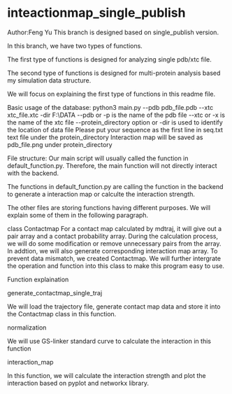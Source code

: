# inteactionmap_single_publish
Author:Feng Yu
This branch is designed based on single_publish version.

In this branch, we have two types of functions.

The first type of functions is designed for analyzing single pdb/xtc file. 

The second type of functions is designed for multi-protein analysis based my simulation data structure.

We will focus on explaining the first type of functions in this readme file.

Basic usage of the database:
python3 main.py --pdb pdb_file.pdb --xtc xtc_file.xtc -dir F:\DATA
--pdb or -p is the name of the pdb file
--xtc or -x is the name of the xtc file
--protein_directory option or -dir is used to identify the location of data file
Please put your sequence as the first line in seq.txt text file under the protein_directory
Interaction map will be saved as pdb_file.png under protein_directory

File structure:
Our main script will usually called the function in default_function.py. Therefore, the main function will
not directly interact with the backend.

The functions in default_function.py are calling the function in the backend to generate a interaction map 
or calculte the interaction strength.

The other files are storing functions having different purposes. We will explain some of them in the
following paragraph.

class Contactmap
For a contact map calculated by mdtraj, it will give out a pair array and a contact probability array.
During the calculation process, we will do some modification or remove unnecessary pairs from the array.
In addtion, we will also generate corresponding interaction map array. To prevent data mismatch, we created 
Contactmap. We will further intergrate the operation and function into this class to make this program easy to use.

Function explaination

generate_contactmap_single_traj

We will load the trajectory file, generate contact map data and store it into the Contactmap class in this function.

normalization

We will use GS-linker standard curve to calculate the interaction in this function

interaction_map

In this function, we will calculate the interaction strength and plot the interaction based on pyplot and networkx library.
